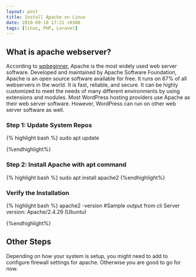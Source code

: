 ```yaml
---
layout: post
title: Install Apache on Linux
date: 2019-09-10 17:21 +0300
tags: [linux, PHP, Laravel]
---
```


## What is apache webserver?
According to [wpbeginner], Apache is the most widely used web server software. Developed and maintained by Apache Software Foundation, Apache is an open source software available for free. It runs on 67% of all webservers in the world. It is fast, reliable, and secure. It can be highly customized to meet the needs of many different environments by using extensions and modules. Most WordPress hosting providers use Apache as their web server software. However, WordPress can run on other web server software as well.

### Step 1: Update System Repos
{% highlight bash %}
sudo apt update

{%endhighlight%}
### Step 2: Install Apache with apt command
{% highlight bash %}
sudo apt install apache2
{%endhighlight%}

### Verify the Installation
{% highlight bash %}
apache2 -version
#Sample output from cli
Server version: Apache/2.4.29 (Ubuntu)

{%endhighlight%}

## Other Steps
Depending on how your system is setup, you might need to add to configure firewall settings for apache. Otherwise you are good to go for now.




[wpbeginner]:https://www.wpbeginner.com/glossary/apache/